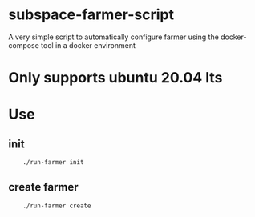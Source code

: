# subspace-farmer-script

A very simple script to automatically configure farmer using the docker-compose tool in a docker environment

# Only supports ubuntu 20.04 lts

# Use

## init

```bash 
    ./run-farmer init
```

## create farmer
```bash 
    ./run-farmer create
```

